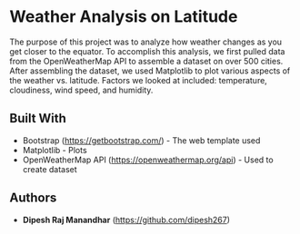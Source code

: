 # Weather Analysis on Latitude

The purpose of this project was to analyze how weather changes as you get closer to the equator. To accomplish this analysis, we first pulled data from the OpenWeatherMap API to assemble a dataset on over 500 cities.
After assembling the dataset, we used Matplotlib to plot various aspects of the weather vs. latitude. Factors we looked at included: temperature, cloudiness, wind speed, and humidity.


## Built With

* Bootstrap (https://getbootstrap.com/) - The web template used
* Matplotlib - Plots
* OpenWeatherMap API (https://openweathermap.org/api) - Used to create dataset


## Authors

* **Dipesh Raj Manandhar** (https://github.com/dipesh267)
